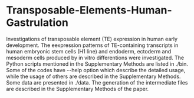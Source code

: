 # Transposable-Elements-Human-Gastrulation
Investigations of transposable element (TE) expression in human early development. The eexpression patterns of TE-containing transcripts in human embryonic stem cells (H1 line) and endoderm, ectoderm and mesoderm cells produced by in vitro differentions were investigated.
The Python scripts mentioned in the Supplementary Methods are listed in ./bin. Some of the codes have --help option which describe the detailed usage, while the usage of others are described in the Supplementary Methods.
Some data are presented in ./data. The generation of the intermediate files are described in the Supplementary Methods of the paper.
